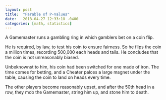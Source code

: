 ```yaml
---
layout: post
title:  "Parable of P-Values"
date:   2018-04-27 12:33:18 -0400
categories: [math, statistics]
---
```


A Gamemaster runs a gambling ring in which gamblers bet on a coin flip.

He is required, by law, to test his coin to ensure fairness. So he flips the coin a million times, recording 500,000 each heads and tails. He concludes that the coin is not unreasonably biased.

Unbeknownst to him, his coin had been switched for one made of iron. The time comes for betting, and a Cheater palces a large magnet under the table, causing the coin to land on heads every time.

The other players become reasonably upset, and after the 50th head in a row, they mob the Gamemaster, string him up, and stone him to death.
